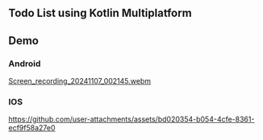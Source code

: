 ## Todo List using Kotlin Multiplatform

## Demo

### Android

[Screen_recording_20241107_002145.webm](https://github.com/user-attachments/assets/812828e8-e1ca-4f75-a91c-8772cfcd9b58)

### IOS


https://github.com/user-attachments/assets/bd020354-b054-4cfe-8361-ecf9f58a27e0

